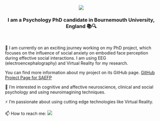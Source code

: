 <h1 align="center">
    <img src="https://readme-typing-svg.herokuapp.com/?font=Righteous&size=35&center=true&vCenter=true&width=500&height=70&duration=4000&lines=Hi+There!+👋;+I'm+Damla+Kuleli!;" />
</h1>

<h3 align="center"> I am a Psychology PhD candidate in Bournemouth University, England 📚🔍 </h3>

<br/>

🔭 I am currently on an exciting journey working on my PhD project, which focuses on the influence of social anxiety on embodied face perception during effective social interactions. I am using EEG (electroencephalography) and Virtual Reality for my research.

  You can find more information about my project on its GitHub page. [GitHub Project Page for SAEFP](https://github.com/SAEFP)
  
🧠 I’m interested in cognitive and affective neuroscience, clinical and social psychology and using neuroimagining techniques.
  
⚡ I’m passionate about using cutting edge technologies like Virtual Reality.
  
📫 How to reach me: 
 </a>
  <a href="https://linkedin.com/in/damlakuleli" target="_blank">
    <img src="https://img.shields.io/badge/LinkedIn-0077B5?style=for-the-badge&logo=linkedin&logoColor=white" target="_blank" />
  </a>

